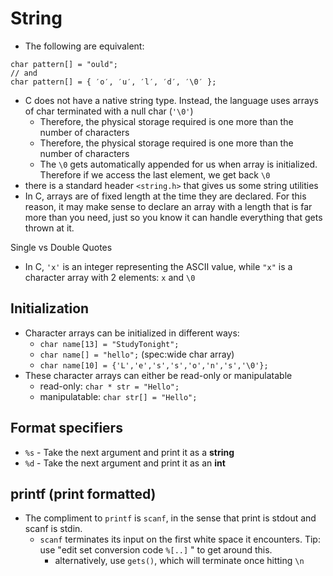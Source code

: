 
# String
- The following are equivalent:
```
char pattern[] = "ould";
// and
char pattern[] = { ′o′, ′u′, ′l′, ′d′, ′\0′ };
```
- C does not have a native string type. Instead, the language uses arrays of char terminated with a null char (`'\0'`)
	- Therefore, the physical storage required is one more than the number of characters
	-  Therefore, the physical storage required is one more than the number of characters
	- The `\0` gets automatically appended for us when array is initialized. Therefore if we access the last element, we get back `\0`
- there is a standard header `<string.h>` that gives us some string utilities
- In C, arrays are of fixed length at the time they are declared. For this reason, it may make sense to declare an array with a length that is far more than you need, just so you know it can handle everything that gets thrown at it. 

Single vs Double Quotes
- In C, `'x'` is an integer representing the ASCII value, while `"x"` is a character array with 2 elements: `x` and `\0` 

## Initialization
- Character arrays can be initialized in different ways:
	- `char name[13] = "StudyTonight";`
	- `char name[] = "hello";` (spec:wide char array)
	- `char name[10] = {'L','e','s','s','o','n','s','\0'};`
- These character arrays can either be read-only or manipulatable
	- read-only: `char * str = "Hello";`
	- manipulatable: `char str[] = "Hello";`

## Format specifiers 
- `%s` - Take the next argument and print it as a **string**
- `%d` - Take the next argument and print it as an **int**

## printf (print formatted)
- The compliment to `printf` is `scanf`, in the sense that print is stdout and scanf is stdin. 
	- `scanf` terminates its input on the first white space it encounters. Tip: use "edit set conversion code `%[..]` " to get around this.
		- alternatively, use `gets()`, which will terminate once hitting `\n`

